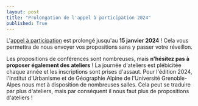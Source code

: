 ```yaml
---
layout: post
title: "Prolongation de l'appel à participation 2024"
published: True
---
```


L'[appel à participation](https://talks.osgeo.org/qgis-french-users-days-2024/cfp) est prolongé jusqu'au **15 janvier 2024** ! Cela vous permettra de nous envoyer vos propositions sans y passer votre réveillon.

Les propositions de conférences sont nombreuses, mais **n'hésitez pas à proposer également des ateliers** ! La journée d'ateliers est plébicitée chaque année et les inscriptions sont prises d'assaut. Pour l'édition 2024, l'Institut d'Urbanisme et de Géographie Alpine de l'Université Grenoble-Alpes nous met à disposition de nombreuses salles. Cela peut se traduire par plus d'ateliers, mais par conséquent il nous faut plus de propositions d'ateliers !